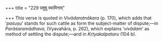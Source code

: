 +++
title = "229 पशुषु स्वामिनाम्"

+++
This verse is quoted in *Vivādaratnākara* (p. 170), which adds that
‘*paśuṣu*’ stands for such cattle as form the subject-matter of
dispute;—in *Parāśaramādhava*, (Vyavahāra, p. 262), which explains
‘*vivādam*’ as method of settling the dispute;—and in *Kṛtyakalpataru*
(104 b).


